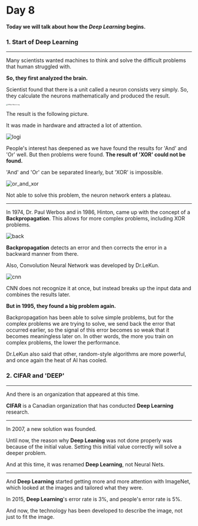 # Day 8

<b>Today we will talk about how the <i>Deep Learning</i> begins.</b>



### 1. Start of Deep Learning

***

Many scientists wanted machines to think and solve the difficult problems that human struggled with.

<b>So, they first analyzed the brain.</b>

Scientist found that there is a unit called a neuron consists very simply. So, they calculate the neurons mathematically and produced the result.

<img src="https://user-images.githubusercontent.com/32675267/68006755-fa9aa200-fcbc-11e9-8f80-a7624108dcc2.png" alt="1280px-Neuron svg" style="zoom:25%;" />



The result is the following picture.

It was made in hardware and attracted a lot of attention.

![logi](https://user-images.githubusercontent.com/32675267/68007010-b78cfe80-fcbd-11e9-84b3-ae99796beb44.jpg)

People's interest has deepened as we have found the results for 'And' and 'Or' well. But then problems were found. <b>The result of 'XOR' could not be found.</b>

'And' and 'Or' can be separated linearly, but 'XOR' is impossible.

![or_and_xor](https://user-images.githubusercontent.com/32675267/68007981-a1347200-fcc0-11e9-9519-abfd9b70614c.png)



Not able to solve this problem, the neuron network enters a plateau.

***

In 1974, Dr. Paul Werbos and in 1986, Hinton, came up with the concept of a <b>Backpropagation</b>. This allows for more complex problems, including XOR problems.

![back](https://user-images.githubusercontent.com/32675267/68008249-9c23f280-fcc1-11e9-81a0-a3bba46aa470.PNG)

<b>Backpropagation</b> detects an error and then corrects the error in a backward manner from there.

Also, Convolution Neural Network was developed by Dr.LeKun.

![cnn](https://user-images.githubusercontent.com/32675267/68008756-52d4a280-fcc3-11e9-91e4-bfcc2cc298b2.png)

CNN does not recognize it at once, but instead breaks up the input data and combines the results later.



<B>But in 1995, they found a big problem again.</b>



Backpropagation has been able to solve simple problems, but for the complex problems we are trying to solve, we send back the error that occurred earlier, so the signal of this error becomes so weak that it becomes meaningless later on. In other words, the more you train on complex problems, the lower the performance.

Dr.LeKun also said that other, random-style algorithms are more powerful, and once again the heat of AI has cooled.



### 2. CIFAR and 'DEEP'

***

And there is an organization that appeared at this time.

<b>CIFAR</b> is a Canadian organization that has conducted <b>Deep Learning</b> research.

***

In 2007,  a new solution was founded.

Until now, the reason why <b>Deep Leaning</b> was not done properly was because of the initial value. Setting this initial value correctly will solve a deeper problem.

And at this time, it was renamed <b>Deep Learning</b>, not Neural Nets.

***

And <b>Deep Learning</b> started getting more and more attention with ImageNet, which looked at the images and tailored what they were.

In 2015, <b>Deep Learning</b>'s  error rate is 3%, and people's error rate is 5%.

And now, the technology has been developed to describe the image, not just to fit the image.




